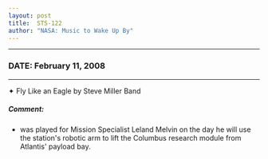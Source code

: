 ```yaml
---
layout: post
title:  STS-122
author: "NASA: Music to Wake Up By"
---
```


----
### DATE: February 11, 2008
----
✦ Fly Like an Eagle by Steve Miller Band

##### Comment:
* was played for Mission Specialist Leland Melvin on the day he will use the station's robotic arm to lift the Columbus research module from Atlantis' payload bay.
